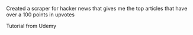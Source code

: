 Created a scraper for hacker news that gives me the top articles that have over a 100 points in upvotes

Tutorial from Udemy 

